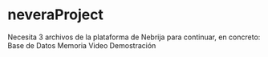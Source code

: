 # neveraProject

Necesita 3 archivos de la plataforma de Nebrija para continuar, en concreto:
Base de Datos
Memoria
Video Demostración
 
